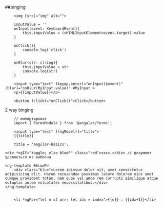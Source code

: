 
##binging
```console
    <img [src]="img" alt="">
```


```console
    inputValue = ''
    onInput(event: KeyboardEvent){
        this.inputValue = (<HTMLInputElement>event.target).value
    }

    onClick(){
        console.log('click')
    }

    onBlur(str: string){
        this.inputValue = str
        console.log(str)
    }

    <input type="text" (keyup.enter)="onInput($event)" (blur)="onBlur(MyInput.value)" #MyInput >
    <p>{{inputValue}}</p>

    <button (click)="onClick()">Click</button>
```

2 way binging
```console
    // импортироват
    import { FormsModule } from '@angular/forms';

    <input type="text" [(ngModel)]="title">
    {{title}}

    title = 'angular-basics';
```

    <div *ngIf="toggle; else blueP" class="red">xxxx.</div> // документ удаляеться из шаблона

    <ng-template #blueP>
        <div class="blue">Lorem idivsum dolor sit, amet consectetur adipisicing elit. Harum recusandae possimus labore dolorem eius amet cumque provident totam, nam quos vel unde rem corrupti similique atque voluptas autem voluptates necessitatibus.</div>
    </ng-template>


        <li *ngFor="let n of arr; let idx = index">{{n}} : {{idx+1}}</li>

